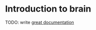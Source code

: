# Introduction to brain

TODO: write [great documentation](http://jacobian.org/writing/great-documentation/what-to-write/)
